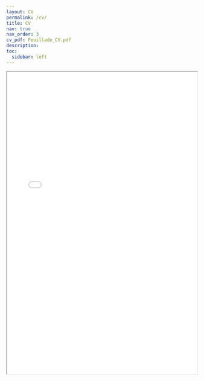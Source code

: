 ```yaml
---
layout: CV
permalink: /cv/
title: CV
nav: true
nav_order: 3
cv_pdf: Feuillade_CV.pdf
description: 
toc:
  sidebar: left
---
```


<div style="width: 100%; height:800">
  <iframe src="../assets/pdf/Feuillade_CV.pdf" width="100%" height="800">
  Please click on the icon on the top right to download my CV if it does not show up in your browser. 
  </iframe>
</div>